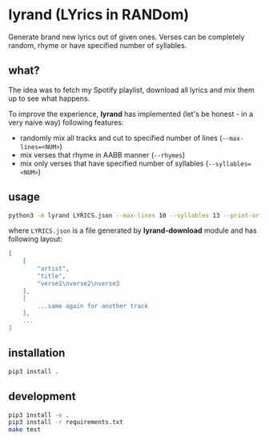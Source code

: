 # lyrand (LYrics in RANDom)

Generate brand new lyrics out of given ones. Verses can be completely random, rhyme or have specified number of syllables.

## what?

The idea was to fetch my Spotify playlist, download all lyrics and mix them up to see what happens.

To improve the experience, **lyrand** has implemented (let's be honest - in a very naive way)
following features:

* randomly mix all tracks and cut to specified number of lines (`--max-lines=<NUM>`)
* mix verses that rhyme in AABB manner (`--rhymes`)
* mix only verses that have specified number of syllables (`--syllables=<NUM>`)

## usage

```bash
python3 -m lyrand LYRICS.json --max-lines 10 --syllables 13 --print-origin
```

where `LYRICS.json` is a file generated by **lyrand-download** module and has following layout:

```json
[
    [
        "artist",
        "title",
        "verse1\nverse2\nverse3
    ],
    [
        ...same again for another track
    ],
    ...
]
```

## installation

```bash
pip3 install .
```

## development

```bash
pip3 install -e .
pip3 install -r requirements.txt
make test
```
